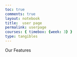 ```yaml
---
toc: true
comments: true
layout: notebook
title:  user page
permalink: userpage
courses: { timebox: {week: 3} }
type: tangibles
---
```

<html><head>Our Features</head></html>
